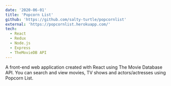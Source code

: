 ```yaml
---
date: '2020-06-01'
title: 'Popcorn List'
github: 'https://github.com/salty-turtle/popcornlist'
external: 'https://popcornlist.herokuapp.com/'
tech:
  - React
  - Redux
  - Node.js
  - Express
  - TheMovieDB API
---
```


A front-end web application created with React using The Movie Database API. You can search and view movies, TV shows and actors/actresses using Popcorn List.
